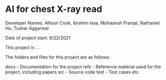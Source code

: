 # AI for chest X-ray read

Developer Names: Allison Cook, Ibrahim Issa, Mohaansh Pranjal, Nathaniel Hu, Tushar Aggarwal

Date of project start: 9/22/2021

This project is ...

The folders and files for this project are as follows:

docs - Documentation for the project
refs - Reference material used for the project, including papers
src - Source code
test - Test cases
etc.
